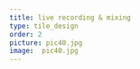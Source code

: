 ```yaml
---
title: live recording & mixing
type: tile_design
order: 2
picture: pic40.jpg
image:  pic40.jpg
---
```

